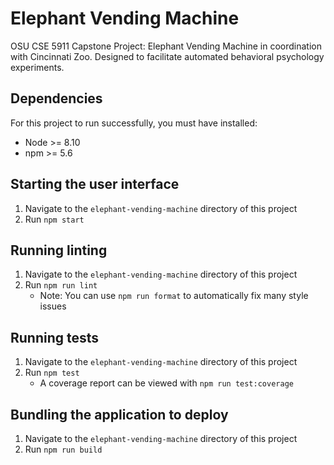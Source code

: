 # Elephant Vending Machine
OSU CSE 5911 Capstone Project: Elephant Vending Machine in coordination with Cincinnati Zoo. Designed to facilitate automated behavioral psychology experiments.

## Dependencies
For this project to run successfully, you must have installed:
* Node >= 8.10
* npm >= 5.6

## Starting the user interface
1. Navigate to the `elephant-vending-machine` directory of this project
1. Run `npm start`

## Running linting
1. Navigate to the `elephant-vending-machine` directory of this project
1. Run `npm run lint`
    * Note: You can use `npm run format` to automatically fix many style issues

## Running tests
1. Navigate to the `elephant-vending-machine` directory of this project
1. Run `npm test`
    * A coverage report can be viewed with `npm run test:coverage`

## Bundling the application to deploy
1. Navigate to the `elephant-vending-machine` directory of this project
1. Run `npm run build`